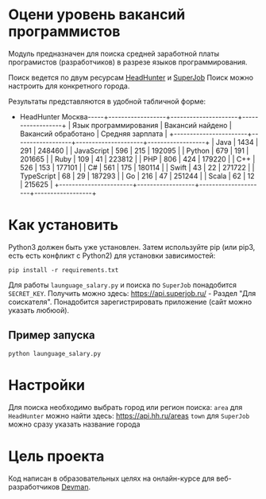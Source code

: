 # Оцени уровень вакансий программистов

Модуль предназначен для поиска средней заработной платы 
програмистов (разработчиков) в разрезе языков программирования.

Поиск ведется по двум ресурсам [HeadHunter](hh.ru) и [SuperJob](superjob.ru)
Поиск можно настроить для конкретного города.

Результаты представляются в удобной табличной форме:

+ HeadHunter Москва-----+------------------+---------------------+------------------+
| Язык программирования | Вакансий найдено | Вакансий обработано | Средняя зарплата |
+-----------------------+------------------+---------------------+------------------+
| Java                  | 1434             | 291                 | 248460           |
| JavaScript            | 596              | 215                 | 192095           |
| Python                | 679              | 191                 | 201665           |
| Ruby                  | 109              | 41                  | 223812           |
| PHP                   | 806              | 424                 | 179220           |
| C++                   | 526              | 153                 | 177101           |
| C#                    | 561              | 175                 | 180114           |
| Swift                 | 43               | 22                  | 271722           |
| TypeScript            | 68               | 29                  | 187293           |
| Go                    | 216              | 47                  | 251244           |
| Scala                 | 62               | 12                  | 215625           |
+-----------------------+------------------+---------------------+------------------+


# Как установить

Python3 должен быть уже установлен. Затем используйте pip (или pip3, есть есть конфликт с Python2) для установки зависимостей:

```
pip install -r requirements.txt
```

Для работы `launguage_salary.py` и поиска по `SuperJob` понадобится `SECRET_KEY`.
Получить можно здесь: https://api.superjob.ru/ - Раздел "Для соискателя".
Понадобится зарегистрировать приложение (сайт можно указать любюой).

## Пример запуска

```
python launguage_salary.py
``` 

# Настройки

Для поиска необходимо выбрать город или регион поиска:
`area` для `HeadHunter` можно найти здесь: https://api.hh.ru/areas
`town` для `SuperJob` можно сразу указать название города


# Цель проекта

Код написан в образовательных целях на онлайн-курсе для веб-разработчиков [Devman](dvmn.org).
